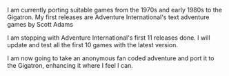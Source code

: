 I am currently porting suitable games from the 1970s and early 1980s to the Gigatron.
My first releases are Adventure International's text adventure games by Scott Adams

I am stopping with Adventure International's first 11 releases done.  I will update and test all the first 10 games with the latest version.

I am now going to take an anonymous fan coded adventure and port it to the Gigatron, enhancing it where I feel I can.


